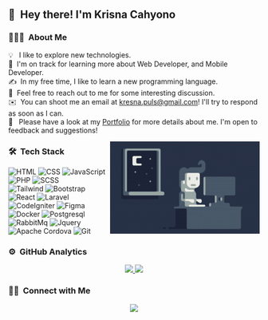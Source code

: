 ## 👋 &nbsp;Hey there! I'm Krisna Cahyono

### 👨🏻‍💻 &nbsp;About Me

💡 &nbsp; I like to explore new technologies.\
🌱 &nbsp;I'm on track for learning more about Web Developer, and Mobile Developer.\
✍️ &nbsp;In my free time, I like to learn a new programming language.\
💬 &nbsp;Feel free to reach out to me for some interesting discussion.\
✉️ &nbsp;You can shoot me an email at kresna.puls@gmail.com! I'll try to respond as soon as I can.\
📄 &nbsp; Please have a look at my [Portfolio](https://kresna1174.github.io) for more details about me. I'm open to feedback and suggestions!

<img alt="Night Coding" src="https://raw.githubusercontent.com/AVS1508/AVS1508/master/assets/Night-Coding.gif" align="right"/>

### 🛠 &nbsp;Tech Stack
![HTML](https://img.shields.io/badge/-HTML-05122A?style=flat&logo=HTML5)
![CSS](https://img.shields.io/badge/-CSS-05122A?style=flat&logo=CSS3&logoColor=1572B6)
![JavaScript](https://img.shields.io/badge/-JavaScript-05122A?style=flat&logo=javascript)
![PHP](https://img.shields.io/badge/-PHP-05122A?style=flat&logo=php)
![SCSS](https://img.shields.io/badge/-SCSS-05122A?style=flat&logo=sass)\
![Tailwind](https://img.shields.io/badge/-Tailwind-05122A?style=flat&logo=tailwindcss)
![Bootstrap](https://img.shields.io/badge/-Bootstrap-05122A?style=flat&logo=bootstrap&logoColor=563D7C)
![React](https://img.shields.io/badge/-React-05122A?style=flat&logo=react)
![Laravel](https://img.shields.io/badge/-Laravel-05122A?style=flat&logo=laravel)\
![CodeIgniter](https://img.shields.io/badge/-CodeIgniter-05122A?style=flat&logo=codeigniter)
![Figma](https://img.shields.io/badge/-Figma-05122A?style=flat&logo=figma)
![Docker](https://img.shields.io/badge/-Docker-05122A?style=flat&logo=docker)
![Postgresql](https://img.shields.io/badge/-Postgresql-05122A?style=flat&logo=postgresql)
![RabbitMq](https://img.shields.io/badge/-RabbitMq-05122A?style=flat&logo=rabbitmq)
![Jquery](https://img.shields.io/badge/-Jquery-05122A?style=flat&logo=jquery)
![Apache Cordova](https://img.shields.io/badge/-Apache-05122A?style=flat&logo=Aseprite)
![Git](https://img.shields.io/badge/-Git-05122A?style=flat&logo=git)

### ⚙️ &nbsp;GitHub Analytics

<p align="center">
<a href="https://github.com/AVS1508">
  <img height="180em" src="https://github-readme-stats-eight-theta.vercel.app/api?username=wahyubagus-ars&show_icons=true&theme=algolia&include_all_commits=true&count_private=true"/>
  <img height="180em" src="https://github-readme-stats-eight-theta.vercel.app/api/top-langs/?username=wahyubagus-ars&layout=compact&langs_count=8&theme=algolia"/>
</a>
</p> 

### 🤝🏻 &nbsp;Connect with Me

<p align="center">
<a href="https://www.linkedin.com/in/kresna-cahyono-b52667202/"><img src="https://media.licdn.com/dms/image/C4D03AQFRo8s2Lhpdag/profile-displayphoto-shrink_800_800/0/1634013908005?e=1681344000&v=beta&t=Txfy28sDwDEYpsutQOnYmKUHWGPKiUbqXk6rabaZVTw"/></a>
</p>
